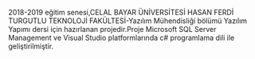 
2018-2019 eğitim senesi,CELAL BAYAR ÜNİVERSİTESİ HASAN FERDİ TURGUTLU TEKNOLOJİ FAKÜLTESİ-Yazılım Mühendisliği bölümü Yazılım Yapımı dersi için hazırlanan projedir.Proje Microsoft SQL Server Management ve Visual Studio platformlarında c# programlama dili ile geliştirilmiştir.

